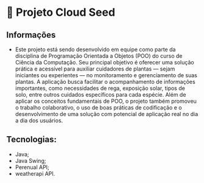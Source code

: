# 🌱 Projeto Cloud Seed

## Informações
- Este projeto está sendo desenvolvido em equipe como parte da disciplina de Programação Orientada a Objetos (POO) do curso de Ciência da Computação.
Seu principal objetivo é oferecer uma solução prática e acessível para auxiliar cuidadores de plantas — sejam iniciantes ou experientes — no monitoramento e gerenciamento de suas plantas. A aplicação busca facilitar o acompanhamento de informações importantes, como necessidades de rega, exposição solar, tipos de solo, entre outros cuidados específicos para cada espécie.
Além de aplicar os conceitos fundamentais de POO, o projeto também promoveu o trabalho colaborativo, o uso de boas práticas de codificação e o desenvolvimento de uma solução com potencial de aplicação real no dia a dia dos usuários.

## Tecnologias:
- Java;
- Java Swing;
- Perenual API;
- weatherapi API.
